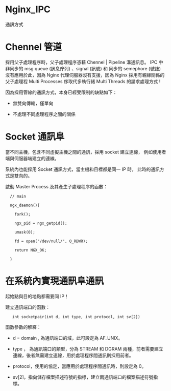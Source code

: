 # Nginx_IPC
通訊方式


# Chennel 管道 

採用父子處理程序時，父子處理程序憑藉 Chennel | Pipeline 溝通訊息。
IPC 中 非同步的 msg queue (訊息佇列) 、signal (訊號) 和 同步的 semephore (號誌) 沒有應用於此，因為 Nginx 代理伺服器沒有支援，因為 Nginx 採用有親緣關係的父子處理程 Multi Processes 序取代多執行緒 Multi Threads 的請求處理方式 !

因為採用管線的通訊方式，本身已經受限制的缺點如下：

* 無雙向傳輸，僅單向

* 不處理不同處理程序之間的關係


# Socket 通訊阜

當不同主機，包含不同虛擬主機之間的通訊，採用 socket 建立連線，
例如使用者端與伺服器端建立的連線。

系統內也能採用 Socket 通訊方式，當主機和目標都是同一 IP 時，
此時的通訊方式是雙向的。

啟動 Master Process 及其產生子處理程序的函數：

      // main
      
      ngx_daemon(){
      
        fork();
        
        ngx_pid = ngx_getpid();
        
        umask(0);
        
        fd = open("/dev/null/", O_RDWR); 
        
        return NGX_OK;
      
      }


# 在系統內實現通訊阜通訊

起始點與目的地點都需要同 IP！

建立通訊端口的函數：

       int socketpair(int d, int type, int protocol, int sv[2])

函數參數的解釋：

* d = domain , 為通訊端口的域，此可設定為 AF_UNIX。

* type ， 為通訊端口的類型，分為 STREAM 和 DGRAM 兩種，前者需要建立連線，後者無需建立連線，用於處理程序間通訊則採用前者。

* protocol，使用的協定，當應用於處理程序間通訊時，則設定為 0。

* sv[2]，指向儲存檔案描述符號的指標，建立兩通訊端口的檔案描述符號指標。
